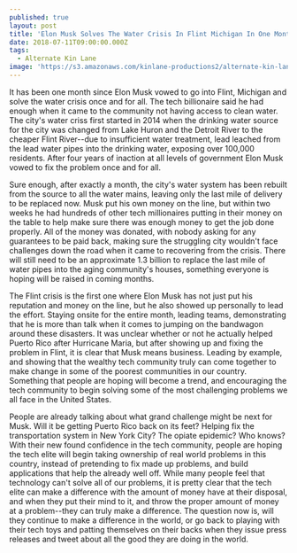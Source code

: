 ```yaml
---
published: true
layout: post
title: 'Elon Musk Solves The Water Crisis In Flint Michigan In One Month'
date: 2018-07-11T09:00:00.000Z
tags:
  - Alternate Kin Lane
image: 'https://s3.amazonaws.com/kinlane-productions2/alternate-kin-lane/elon-musk-water.jpg'
---
```

It has been one month since Elon Musk vowed to go into Flint, Michigan and solve the water crisis once and for all. The tech billionaire said he had enough when it came to the community not having access to clean water. The city's water criss first started in 2014 when the drinking water source for the city was changed from Lake Huron and the Detroit River to the cheaper Flint River--due to insufficient water treatment, lead leached from the lead water pipes into the drinking water, exposing over 100,000 residents. After four years of inaction at all levels of government Elon Musk vowed to fix the problem once and for all.

Sure enough, after exactly a month, the city's water system has been rebuilt from the source to all the water mains, leaving only the last mile of delivery to be replaced now. Musk put his own money on the line, but within two weeks he had hundreds of other tech millionaires putting in their money on the table to help make sure there was enough money to get the job done properly. All of the money was donated, with nobody asking for any guarantees to be paid back, making sure the struggling city wouldn't face challenges down the road when it came to recovering from the crisis. There will still need to be an approximate 1.3 billion to replace the last mile of water pipes into the aging community's houses, something everyone is hoping will be raised in coming months.

The Flint crisis is the first one where Elon Musk has not just put his reputation and money on the line, but he also showed up personally to lead the effort. Staying onsite for the entire month, leading teams, demonstrating that he is more than talk when it comes to jumping on the bandwagon around these disasters. It was unclear whether or not he actually helped Puerto Rico after Hurricane Maria, but after showing up and fixing the problem in Flint, it is clear that Musk means business. Leading by example, and showing that the wealthy tech community truly can come together to make change in some of the poorest communities in our country. Something that people are hoping will become a trend, and encouraging the tech community to begin solving some of the most challenging problems we all face in the United States.

People are already talking about what grand challenge might be next for Musk. Will it be getting Puerto Rico back on its feet? Helping fix the transportation system in New York City? The opiate epidemic? Who knows? With their new found confidence in the tech community, people are hoping the tech elite will begin taking ownership of real world problems in this country, instead of pretending to fix made up problems, and build applications that help the already well off. While many people feel that technology can't solve all of our problems, it is pretty clear that the tech elite can make a difference with the amount of money have at their disposal, and when they put their mind to it, and throw the proper amount of money at a problem--they can truly make a difference. The question now is, will they continue to make a difference in the world, or go back to playing with their tech toys and patting themselves on their backs when they issue press releases and tweet about all the good they are doing in the world.
